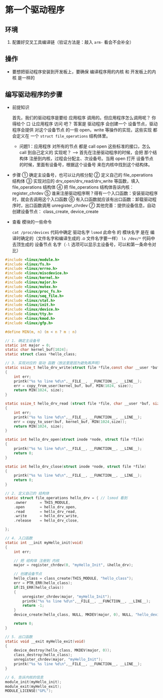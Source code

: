 # 第一个驱动程序

## 环境

1. 配置好交叉工具编译链（验证方法是：敲入 `arm-` 看会不会补全）

## 操作

* 要想把驱动程序安装到开发板上，要确保 编译程序用的内核 和 开发板上的内核 是一样的

## 编写驱动程序的步骤

* 前提知识

  首先，我们的驱动程序是要给 应用程序 调用的。但应用程序怎么调用呢？
  你得给个 口 让应用程序 访问 吧？
  答案是 驱动程序 会创建一个 设备节点，驱动程序会提供 对这个设备节点 的一些 open，write 等操作的实现，这些实现 都会定义在 一个 `struct file_operations` 结构体里。

  * 问题1：应用程序 对所有的节点 都是 call open 这些标准的接口，怎么 call 到自己定义的 实现呢？
        --> 首先在注册驱动程序的时候，会把 那个结构体 注册到内核，过程会分配主、次设备号。当用 open 打开 设备节点 的时候，里面有设备号，根据这个设备号 来在内核中找到这个结构体。

* 步骤
  ① 确定主设备号，也可以让内核分配
    ② 定义自己的 file_operations 结构体
    ③ 实现对应的 drv_open/drv_read/drv_write 等函数，填入 file_operations 结构体
    ④ 把 file_operations 结构体告诉内核： register_chrdev
    ⑤ 谁来注册驱动程序啊？得有一个入口函数：安装驱动程序时，就会去调用这个入口函数
    ⑥ 有入口函数就应该有出口函数：卸载驱动程序时，出口函数调用  unregister_chrdev
    ⑦ 其他完善：提供设备信息，自动创建设备节点： class_create, device_create

* 查看 模块的一些命令

    `cat /proc/devices` 代码中确定 驱动名字
    `lsmod` 此命令 的 模块名字 是在 编译时确定的（文件名字和编译生成的 .o 文件名字要一样）
    `ls /dev/*` 代码中去顶生成的 设备节点 名字（`-l` 选项可以显示主设备号，可以和第一条命令对比）

```c
#include <linux/module.h>
#include <linux/fs.h>
#include <linux/errno.h>
#include <linux/miscdevice.h>
#include <linux/kernel.h>
#include <linux/major.h>
#include <linux/mutex.h>
#include <linux/proc_fs.h>
#include <linux/seq_file.h>
#include <linux/stat.h>
#include <linux/init.h>
#include <linux/device.h>
#include <linux/tty.h>
#include <linux/kmod.h>
#include <linux/gfp.h>

#define MIN(m, n) (m < n ? m : n)

// 1. 确定主设备号
static int major = 0;
static char kernel_buf[1024];
static struct class *hello_class;

// 3. 实现对应的 驱动 函数（放这里是因为避免再声明）
static ssize_t hello_drv_write(struct file *file,const char __user *buf, size_t size, loff_t *offset)
{
    int err;
    printk("%s %s line %d\n",__FILE__, __FUNCTION__, __LINE__);
    err = copy_from_user(kernel_buf, buf, MIN(1024, size));
    return MIN(1024, size);
}

static ssize_t hello_drv_read (struct file *file, char __user *buf, size_t size, loff_t *offset)
{
    int err;
    printk("%s %s line %d\n",__FILE__, __FUNCTION__, __LINE__);
    err = copy_to_user(buf, kernel_buf, MIN(1024,size));
    return MIN(1024, size);
}

static int hello_drv_open(struct inode *node, struct file *file)
{
    printk("%s %s line %d\n",__FILE__, __FUNCTION__, __LINE__);
    return 0;
}

static int hello_drv_close(struct inode *node, struct file *file)
{
    printk("%s %s line %d\n",__FILE__, __FUNCTION__, __LINE__);
    return 0;
}

// 2. 定义自己的 结构体
static struct file_operations hello_drv = { // lsmod 看到
    .owner      = THIS_MODULE,
    .open       = hello_drv_open,
    .read       = hello_drv_read,
    .write      = hello_drv_write,
    .release    = hello_drv_close,

};

// 4. 入口函数
static int __init myHello_init(void)
{
    int err;

    // 把 结构体 注册到 内核
    major = register_chrdev(0, "myHello_Init", &hello_drv);                                         // cat /proc/devices 看到

    // 创建设备节点
    hello_class = class_create(THIS_MODULE, "hello_class");
    err = PTR_ERR(hello_class);
    if(IS_ERR(hello_class))
    {
        unregister_chrdev(major, "myHello_Init");
        printk("%s %s line %d\n",__FILE__, __FUNCTION__, __LINE__);
        return -1;
    }
    device_create(hello_class, NULL, MKDEV(major, 0), NULL, "hello_deviceaaaaaa");                  // ls /dev/* 看到

    return 0;
}

// 5. 出口函数
static void __exit myHello_exit(void)
{
    device_destroy(hello_class, MKDEV(major, 0));
    class_destroy(hello_class);
    unregister_chrdev(major, "myHello_Init");
    printk("%s %s line %d\n",__FILE__, __FUNCTION__, __LINE__);
}

// 6. 告诉内核的信息
module_init(myHello_init);
module_exit(myHello_exit);
MODULE_LICENSE("GPL");

```
